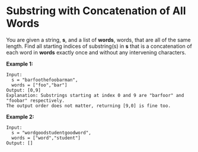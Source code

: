 # Substring with Concatenation of All Words

You are given a string, __s__, and a list of __words__, words, that are all of the same length. Find all starting indices of substring(s) in __s__ that is a concatenation of each word in __words__ exactly once and without any intervening characters.

__Example 1:__

```pseudo
Input:
  s = "barfoothefoobarman",
  words = ["foo","bar"]
Output: [0,9]
Explanation: Substrings starting at index 0 and 9 are "barfoor" and "foobar" respectively.
The output order does not matter, returning [9,0] is fine too.
```

__Example 2:__

```pseudo
Input:
  s = "wordgoodstudentgoodword",
  words = ["word","student"]
Output: []
```